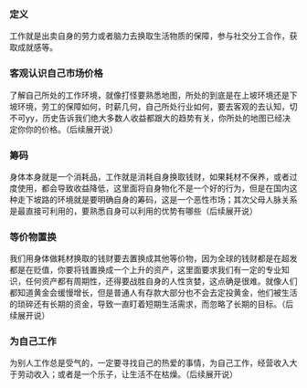 ### 定义
工作就是出卖自身的劳力或者脑力去换取生活物质的保障，参与社交分工合作，获取成就感等。
### 客观认识自己市场价格
了解自己所处的工作环境，就像打怪要熟悉地图，所处的到底是在上坡环境还是下坡环境，劳工的保障如何，时薪几何，自己所处行业如何，要去客观的去认知，切不可yy，历史告诉我们绝大多数人收益都跟大的趋势有关，你所处的地图已经决定你你的价格。（后续展开说）
### 筹码
身体本身就是一个消耗品，工作就是消耗自身换取钱财，如果耗材不保养，或者过度使用，都会导致收益降低，这里面将自身物化不是一个好的行为，但是在国内这种走下坡路的环境就是要明确自身的筹码，这是一个恶性市场；其次父母人脉关系是最直接可利用的，要熟悉自身可以利用的优势有哪些（后续展开说）
### 等价物置换
我们用身体做耗材换取的钱财要去置换成其他等价物，因为全球的钱财都是在超发都是在贬值，你要将钱置换成一个上升的资产，这里面要求我们有一定的专业知识，任何资产都有周期性，还得要战胜自身的人性贪婪，这点确是很难。就像人们都知道黄金会缓慢增长，但是普通人有存款大部分也不会去定投黄金，他们被生活的琐碎还有长期的资金，导致一直盯着短期生活需求，而忽略了长期的目标。（后续展开说）
### 为自己工作
为别人工作总是受气的，一定要寻找自己的热爱的事情，为自己工作，经营收入大于劳动收入；或者是一个乐子，让生活不在枯燥。（后续展开说）